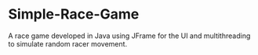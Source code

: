 # Simple-Race-Game
A race game developed in Java using JFrame for the UI and multithreading to simulate random racer movement.

